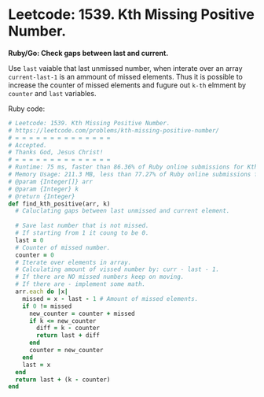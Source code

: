 # Leetcode: 1539. Kth Missing Positive Number.

**Ruby/Go: Check gaps between last and current.**

Use `last` vaiable that last unmissed number, when interate over an array `current-last-1` is an ammount of missed elements. Thus it is possible to increase the counter of missed elements and fugure out `k-th` elmment by `counter` and `last` variables.


Ruby code:
```Ruby
# Leetcode: 1539. Kth Missing Positive Number.
# https://leetcode.com/problems/kth-missing-positive-number/
# = = = = = = = = = = = = = =
# Accepted.
# Thanks God, Jesus Christ!
# = = = = = = = = = = = = = =
# Runtime: 75 ms, faster than 86.36% of Ruby online submissions for Kth Missing Positive Number.
# Memory Usage: 211.3 MB, less than 77.27% of Ruby online submissions for Kth Missing Positive Number.
# @param {Integer[]} arr
# @param {Integer} k
# @return {Integer}
def find_kth_positive(arr, k)
  # Caluclating gaps between last unmissed and current element.
  
  # Save last number that is not missed.
  # If starting from 1 it coung to be 0.
  last = 0
  # Counter of missed number.
  counter = 0
  # Iterate over elements in array.
  # Calculating amount of vissed number by: curr - last - 1.
  # If there are NO missed numbers keep on moving.
  # If there are - implement some math.
  arr.each do |x|
    missed = x - last - 1 # Amount of missed elements.
    if 0 != missed
      new_counter = counter + missed
      if k <= new_counter
        diff = k - counter
        return last + diff
      end
      counter = new_counter
    end
    last = x
  end
  return last + (k - counter)
end
```
